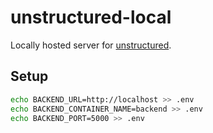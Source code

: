 # unstructured-local

Locally hosted server for [unstructured](https://github.com/Unstructured-IO/unstructured).

## Setup

```bash
echo BACKEND_URL=http://localhost >> .env
echo BACKEND_CONTAINER_NAME=backend >> .env
echo BACKEND_PORT=5000 >> .env
```
